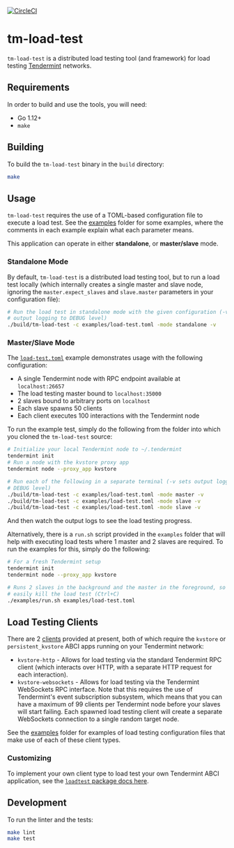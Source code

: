 [![CircleCI](https://circleci.com/gh/interchainio/tm-load-test/tree/master.svg?style=svg)](https://circleci.com/gh/interchainio/tm-load-test/tree/master)

# tm-load-test

`tm-load-test` is a distributed load testing tool (and framework) for load
testing [Tendermint](https://tendermint.com/) networks.

## Requirements
In order to build and use the tools, you will need:

* Go 1.12+
* `make`

## Building
To build the `tm-load-test` binary in the `build` directory:

```bash
make
```

## Usage

`tm-load-test` requires the use of a TOML-based configuration file to execute a
load test. See the [examples](./examples/) folder for some examples, where the
comments in each example explain what each parameter means.

This application can operate in either **standalone**, or **master/slave** mode.

### Standalone Mode
By default, `tm-load-test` is a distributed load testing tool, but to run a load
test locally (which internally creates a single master and slave node, ignoring
the `master.expect_slaves` and `slave.master` parameters in your configuration
file):

```bash
# Run the load test in standalone mode with the given configuration (-v sets
# output logging to DEBUG level)
./build/tm-load-test -c examples/load-test.toml -mode standalone -v
```

### Master/Slave Mode
The [`load-test.toml`](./examples/load-test.toml) example demonstrates usage
with the following configuration:

* A single Tendermint node with RPC endpoint available at `localhost:26657`
* The load testing master bound to `localhost:35000`
* 2 slaves bound to arbitrary ports on `localhost`
* Each slave spawns 50 clients
* Each client executes 100 interactions with the Tendermint node

To run the example test, simply do the following from the folder into which you
cloned the `tm-load-test` source:

```bash
# Initialize your local Tendermint node to ~/.tendermint
tendermint init
# Run a node with the kvstore proxy app
tendermint node --proxy_app kvstore

# Run each of the following in a separate terminal (-v sets output logging to
# DEBUG level)
./build/tm-load-test -c examples/load-test.toml -mode master -v
./build/tm-load-test -c examples/load-test.toml -mode slave -v
./build/tm-load-test -c examples/load-test.toml -mode slave -v
```

And then watch the output logs to see the load testing progress.

Alternatively, there is a `run.sh` script provided in the `examples` folder that
will help with executing load tests where 1 master and 2 slaves are required. To
run the examples for this, simply do the following:

```bash
# For a fresh Tendermint setup
tendermint init
tendermint node --proxy_app kvstore

# Runs 2 slaves in the background and the master in the foreground, so you can
# easily kill the load test (Ctrl+C)
./examples/run.sh examples/load-test.toml
```

## Load Testing Clients
There are 2 [clients](./pkg/loadtest/clients/) provided at present, both of
which require the `kvstore` or `persistent_kvstore` ABCI apps running on your
Tendermint network:

* `kvstore-http` - Allows for load testing via the standard Tendermint RPC
  client (which interacts over HTTP, with a separate HTTP request for each
  interaction).
* `kvstore-websockets` - Allows for load testing via the Tendermint WebSockets
  RPC interface. Note that this requires the use of Tendermint's event
  subscription subsystem, which means that you can have a maximum of 99 clients
  per Tendermint node before your slaves will start failing. Each spawned load
  testing client will create a separate WebSockets connection to a single random
  target node.

See the [examples](./examples/) folder for examples of load testing
configuration files that make use of each of these client types.

### Customizing
To implement your own client type to load test your own Tendermint ABCI
application, see the [`loadtest` package docs here](./pkg/loadtest/README.md).

## Development
To run the linter and the tests:

```bash
make lint
make test
```

